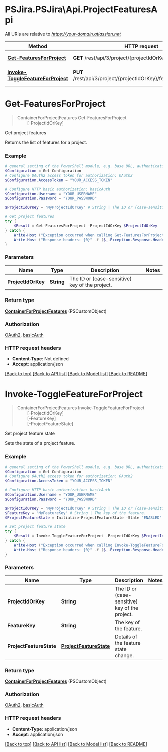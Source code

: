 # PSJira.PSJira\Api.ProjectFeaturesApi

All URIs are relative to *https://your-domain.atlassian.net*

Method | HTTP request | Description
------------- | ------------- | -------------
[**Get-FeaturesForProject**](ProjectFeaturesApi.md#Get-FeaturesForProject) | **GET** /rest/api/3/project/{projectIdOrKey}/features | Get project features
[**Invoke-ToggleFeatureForProject**](ProjectFeaturesApi.md#Invoke-ToggleFeatureForProject) | **PUT** /rest/api/3/project/{projectIdOrKey}/features/{featureKey} | Set project feature state


<a id="Get-FeaturesForProject"></a>
# **Get-FeaturesForProject**
> ContainerForProjectFeatures Get-FeaturesForProject<br>
> &nbsp;&nbsp;&nbsp;&nbsp;&nbsp;&nbsp;&nbsp;&nbsp;[-ProjectIdOrKey] <String><br>

Get project features

Returns the list of features for a project.

### Example
```powershell
# general setting of the PowerShell module, e.g. base URL, authentication, etc
$Configuration = Get-Configuration
# Configure OAuth2 access token for authorization: OAuth2
$Configuration.AccessToken = "YOUR_ACCESS_TOKEN"

# Configure HTTP basic authorization: basicAuth
$Configuration.Username = "YOUR_USERNAME"
$Configuration.Password = "YOUR_PASSWORD"

$ProjectIdOrKey = "MyProjectIdOrKey" # String | The ID or (case-sensitive) key of the project.

# Get project features
try {
    $Result = Get-FeaturesForProject -ProjectIdOrKey $ProjectIdOrKey
} catch {
    Write-Host ("Exception occurred when calling Get-FeaturesForProject: {0}" -f ($_.ErrorDetails | ConvertFrom-Json))
    Write-Host ("Response headers: {0}" -f ($_.Exception.Response.Headers | ConvertTo-Json))
}
```

### Parameters

Name | Type | Description  | Notes
------------- | ------------- | ------------- | -------------
 **ProjectIdOrKey** | **String**| The ID or (case-sensitive) key of the project. | 

### Return type

[**ContainerForProjectFeatures**](ContainerForProjectFeatures.md) (PSCustomObject)

### Authorization

[OAuth2](../README.md#OAuth2), [basicAuth](../README.md#basicAuth)

### HTTP request headers

 - **Content-Type**: Not defined
 - **Accept**: application/json

[[Back to top]](#) [[Back to API list]](../README.md#documentation-for-api-endpoints) [[Back to Model list]](../README.md#documentation-for-models) [[Back to README]](../README.md)

<a id="Invoke-ToggleFeatureForProject"></a>
# **Invoke-ToggleFeatureForProject**
> ContainerForProjectFeatures Invoke-ToggleFeatureForProject<br>
> &nbsp;&nbsp;&nbsp;&nbsp;&nbsp;&nbsp;&nbsp;&nbsp;[-ProjectIdOrKey] <String><br>
> &nbsp;&nbsp;&nbsp;&nbsp;&nbsp;&nbsp;&nbsp;&nbsp;[-FeatureKey] <String><br>
> &nbsp;&nbsp;&nbsp;&nbsp;&nbsp;&nbsp;&nbsp;&nbsp;[-ProjectFeatureState] <PSCustomObject><br>

Set project feature state

Sets the state of a project feature.

### Example
```powershell
# general setting of the PowerShell module, e.g. base URL, authentication, etc
$Configuration = Get-Configuration
# Configure OAuth2 access token for authorization: OAuth2
$Configuration.AccessToken = "YOUR_ACCESS_TOKEN"

# Configure HTTP basic authorization: basicAuth
$Configuration.Username = "YOUR_USERNAME"
$Configuration.Password = "YOUR_PASSWORD"

$ProjectIdOrKey = "MyProjectIdOrKey" # String | The ID or (case-sensitive) key of the project.
$FeatureKey = "MyFeatureKey" # String | The key of the feature.
$ProjectFeatureState = Initialize-ProjectFeatureState -State "ENABLED" # ProjectFeatureState | Details of the feature state change.

# Set project feature state
try {
    $Result = Invoke-ToggleFeatureForProject -ProjectIdOrKey $ProjectIdOrKey -FeatureKey $FeatureKey -ProjectFeatureState $ProjectFeatureState
} catch {
    Write-Host ("Exception occurred when calling Invoke-ToggleFeatureForProject: {0}" -f ($_.ErrorDetails | ConvertFrom-Json))
    Write-Host ("Response headers: {0}" -f ($_.Exception.Response.Headers | ConvertTo-Json))
}
```

### Parameters

Name | Type | Description  | Notes
------------- | ------------- | ------------- | -------------
 **ProjectIdOrKey** | **String**| The ID or (case-sensitive) key of the project. | 
 **FeatureKey** | **String**| The key of the feature. | 
 **ProjectFeatureState** | [**ProjectFeatureState**](ProjectFeatureState.md)| Details of the feature state change. | 

### Return type

[**ContainerForProjectFeatures**](ContainerForProjectFeatures.md) (PSCustomObject)

### Authorization

[OAuth2](../README.md#OAuth2), [basicAuth](../README.md#basicAuth)

### HTTP request headers

 - **Content-Type**: application/json
 - **Accept**: application/json

[[Back to top]](#) [[Back to API list]](../README.md#documentation-for-api-endpoints) [[Back to Model list]](../README.md#documentation-for-models) [[Back to README]](../README.md)

